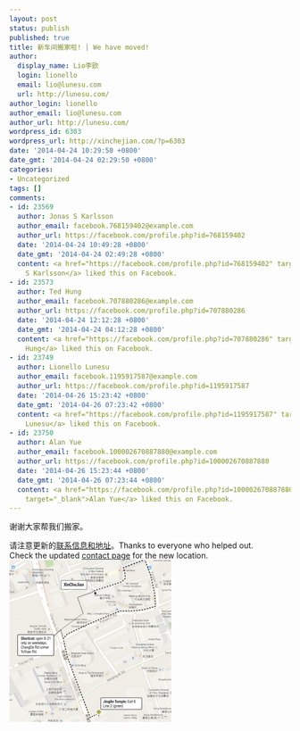 ```yaml
---
layout: post
status: publish
published: true
title: 新车间搬家啦! | We have moved!
author:
  display_name: Lio李欧
  login: lionello
  email: lio@lunesu.com
  url: http://lunesu.com/
author_login: lionello
author_email: lio@lunesu.com
author_url: http://lunesu.com/
wordpress_id: 6303
wordpress_url: http://xinchejian.com/?p=6303
date: '2014-04-24 10:29:50 +0800'
date_gmt: '2014-04-24 02:29:50 +0800'
categories:
- Uncategorized
tags: []
comments:
- id: 23569
  author: Jonas S Karlsson
  author_email: facebook.768159402@example.com
  author_url: https://facebook.com/profile.php?id=768159402
  date: '2014-04-24 10:49:28 +0800'
  date_gmt: '2014-04-24 02:49:28 +0800'
  content: <a href="https://facebook.com/profile.php?id=768159402" target="_blank">Jonas
    S Karlsson</a> liked this on Facebook.
- id: 23573
  author: Ted Hung
  author_email: facebook.707880286@example.com
  author_url: https://facebook.com/profile.php?id=707880286
  date: '2014-04-24 12:12:28 +0800'
  date_gmt: '2014-04-24 04:12:28 +0800'
  content: <a href="https://facebook.com/profile.php?id=707880286" target="_blank">Ted
    Hung</a> liked this on Facebook.
- id: 23749
  author: Lionello Lunesu
  author_email: facebook.1195917587@example.com
  author_url: https://facebook.com/profile.php?id=1195917587
  date: '2014-04-26 15:23:42 +0800'
  date_gmt: '2014-04-26 07:23:42 +0800'
  content: <a href="https://facebook.com/profile.php?id=1195917587" target="_blank">Lionello
    Lunesu</a> liked this on Facebook.
- id: 23750
  author: Alan Yue
  author_email: facebook.100002670887880@example.com
  author_url: https://facebook.com/profile.php?id=100002670887880
  date: '2014-04-26 15:23:44 +0800'
  date_gmt: '2014-04-26 07:23:44 +0800'
  content: <a href="https://facebook.com/profile.php?id=100002670887880"
    target="_blank">Alan Yue</a> liked this on Facebook.
---
```

<p><!--:zh-->谢谢大家帮我们搬家。</p>
<p>请注意更新的<a href="http://xinchejian.com/contact-us/" title="Contact Us | 联系我们">联系信息和地址</a>。<!--:--><!--:en-->Thanks to everyone who helped out.<br />
Check the updated <a href="http://xinchejian.com/contact-us/" title="Contact Us | 联系我们">contact page</a> for the new location.<br />
<a href="/uploads/2014/04/Foto.jpg"><img src="/uploads/2014/04/Foto-290x290.jpg" alt="XCJ Map" width="290" height="290" class="aligncenter size-thumbnail wp-image-6309" /></a><!--:--></p>
